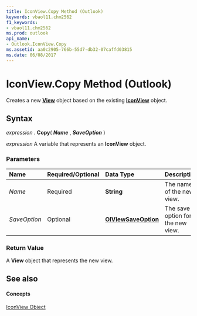 ```yaml
---
title: IconView.Copy Method (Outlook)
keywords: vbaol11.chm2562
f1_keywords:
- vbaol11.chm2562
ms.prod: outlook
api_name:
- Outlook.IconView.Copy
ms.assetid: aa0c2905-766b-55d7-db32-07caffd03815
ms.date: 06/08/2017
---
```



# IconView.Copy Method (Outlook)

Creates a new **[View](view-object-outlook.md)** object based on the existing **[IconView](iconview-object-outlook.md)** object.


## Syntax

 _expression_ . **Copy**( **_Name_** , **_SaveOption_** )

 _expression_ A variable that represents an **IconView** object.


### Parameters



|**Name**|**Required/Optional**|**Data Type**|**Description**|
|:-----|:-----|:-----|:-----|
| _Name_|Required| **String**|The name of the new view.|
| _SaveOption_|Optional| **[OlViewSaveOption](olviewsaveoption-enumeration-outlook.md)**|The save option for the new view.|

### Return Value

A **View** object that represents the new view.


## See also


#### Concepts


[IconView Object](iconview-object-outlook.md)

